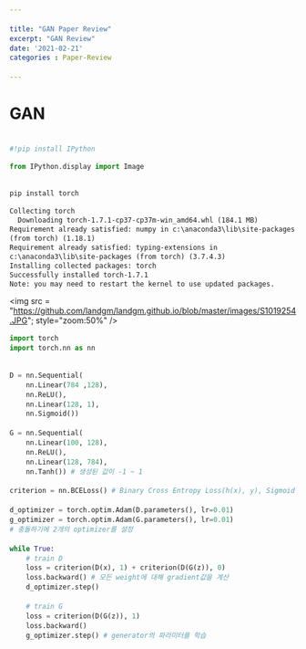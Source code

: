 ```yaml
---

title: "GAN Paper Review"
excerpt: "GAN Review"
date: '2021-02-21'
categories : Paper-Review

---
```


# GAN 

```python

#!pip install IPython
```

```python
from IPython.display import Image
 
```




```python
pip install torch
```

    Collecting torch
      Downloading torch-1.7.1-cp37-cp37m-win_amd64.whl (184.1 MB)
    Requirement already satisfied: numpy in c:\anaconda3\lib\site-packages (from torch) (1.18.1)
    Requirement already satisfied: typing-extensions in c:\anaconda3\lib\site-packages (from torch) (3.7.4.3)
    Installing collected packages: torch
    Successfully installed torch-1.7.1
    Note: you may need to restart the kernel to use updated packages.



<img src = "https://github.com/landgm/landgm.github.io/blob/master/images/S1019254.JPG"; style="zoom:50%" />

```python
import torch
import torch.nn as nn
```


```python

D = nn.Sequential(
	nn.Linear(784 ,128),
	nn.ReLU(),
	nn.Linear(128, 1),
	nn.Sigmoid())
	
G = nn.Sequential(
	nn.Linear(100, 128),
	nn.ReLU(),
	nn.Linear(128, 784),
	nn.Tanh()) # 생성된 값이 -1 ~ 1
	
criterion = nn.BCELoss() # Binary Cross Entropy Loss(h(x), y), Sigmoid Cross Entropy Loss 함수라고도 불림. -ylogh(x)-(1-y)log(1-h(x))

d_optimizer = torch.optim.Adam(D.parameters(), lr=0.01)
g_optimizer = torch.optim.Adam(G.parameters(), lr=0.01)
# 충돌하기에 2개의 optimizer를 설정

while True:
	# train D
	loss = criterion(D(x), 1) + criterion(D(G(z)), 0)
	loss.backward() # 모든 weight에 대해 gradient값을 계산
	d_optimizer.step()
	
	# train G
	loss = criterion(D(G(z)), 1)
	loss.backward()
	g_optimizer.step() # generator의 파라미터를 학습
```

